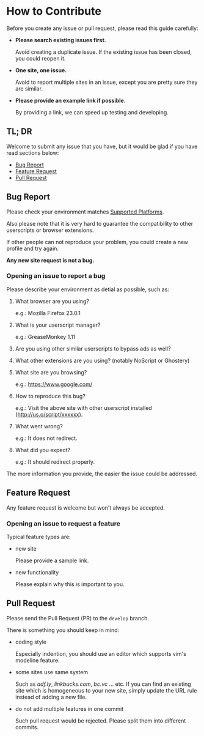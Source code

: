 # How to Contribute

Before you create any issue or pull request, please read this guide carefully:

* **Please search existing issues first.**

    Avoid creating a duplicate issue. If the existing issue has been closed,
    you could reopen it.

* **One site, one issue.**

    Avoid to report multiple sites in an issue, except you are pretty sure they
    are similar.

* **Please provide an example link if possible.**

    By providing a link, we can speed up testing and developing.


## TL; DR

Welcome to submit any issue that you have, but it would be glad if you
have read sections below:

* [Bug Report](#bug-report)
* [Feature Request](#feature-request)
* [Pull Request](#pull-request)


## Bug Report

Please check your environment matches [Supported Platforms](https://github.com/adsbypasser/adsbypasser/wiki/Supported-Platforms).

Also please note that it is very hard to guarantee the compatibility to other
userscripts or browser extensions.

If other people can not reproduce your problem, you could create a new profile
and try again.

**Any new site request is not a bug.**

### Opening an issue to report a bug

Please describe your environment as detial as possible, such as:

1. What browser are you using?

    e.g.: Mozilla Firefox 23.0.1

2. What is your userscript manager?

    e.g.: GreaseMonkey 1.11

3. Are you using other similar userscripts to bypass ads as well?

4. What other extensions are you using? (notably NoScript or Ghostery)

5. What site are you browsing?

    e.g.: https://www.google.com/

6. How to reproduce this bug?

    e.g.: Visit the above site with other userscript installed
    (http://us.o/script/xxxxxx).

7. What went wrong?

    e.g.: It does not redirect.

8. What did you expect?

    e.g.: It should redirect properly.

The more information you provide, the easier the issue could be addressed.

## Feature Request

Any feature request is welcome but won't always be accepted.

### Opening an issue to request a feature

Typical feature types are:

* new site

    Please provide a sample link.

* new functionality

    Please explain why this is important to you.


## Pull Request

Please send the Pull Request (PR) to the `develop` branch.

There is something you should keep in mind:

* coding style

    Especially indention, you should use an editor which supports vim's
    modeline feature.

* some sites use same system

    Such as *adf.ly*, *linkbucks.com*, *bc.vc* ... etc.
    If you can find an existing site which is homogeneous to your new site,
    simply update the URL rule instead of adding a new file.

* do not add multiple features in one commit

    Such pull request would be rejected. Please split them into different commits.
